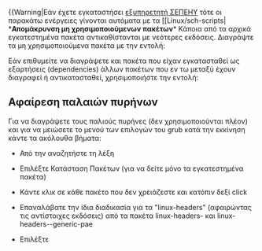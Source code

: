 {{Warning|Εάν έχετε εγκαταστήσει [εξυπηρετητή
ΣΕΠΕΗΥ](../LTSP/index.md) τότε οι παρακάτω ενέργειες γίνονται
αυτόματα με τα \[\[Linux/sch-scripts|
\***Απομάκρυνση μη χρησιμοποιούμενων πακέτων*** Κάποια από τα αρχικά
εγκατεστημένα πακέτα αντικαθίστανται με νεότερες εκδόσεις.
Διαγράψτε τα μη χρησιμοποιούμενα πακέτα με την εντολή:


Εάν επιθυμείτε να διαγράψετε και πακέτα που είχαν εγκατασταθεί ως
εξαρτήσεις (dependencies) άλλων πακέτων που εν τω μεταξύ έχουν
διαγραφεί ή αντικατασταθεί, χρησιμοποιήστε την εντολή:

## Αφαίρεση παλαιών πυρήνων

Για να διαγράψετε τους παλιούς πυρήνες (δεν χρησιμοποιούνται πλέον) και
για να μειώσετε το μενού των επιλογών του grub κατά την εκκίνηση κάντε
τα ακόλουθα βήματα:

  - Από την  αναζητήστε τη λέξη
  - Επιλέξτε Κατάσταση Πακέτων  (για να δείτε μόνο τα εγκατεστημένα
    πακέτα)
  - Κάντε κλικ σε κάθε πακέτο που δεν χρειάζεστε και κατόπιν δεξί click

  - Επαναλάβατε την ίδια διαδικασία για τα "linux-headers" (αφαιρώντας
    τις αντίστοιχες εκδόσεις) από τα πακέτα linux-headers-<version>
    και linux-headers-<version>-generic-pae
  - Επιλέξτε
